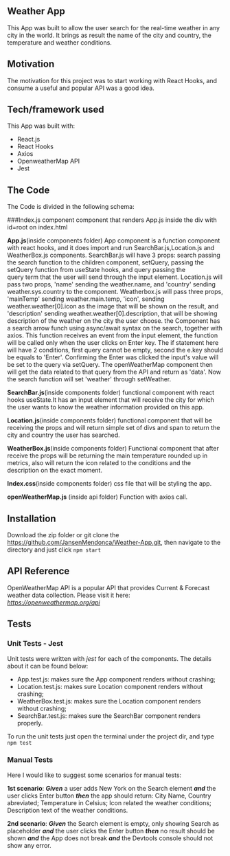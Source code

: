 
## Weather App

This App was built to allow the user search for the real-time weather in any city in the world. It brings as result the 
name of the city and country, the temperature and weather conditions.

## Motivation

The motivation for this project was to start working with React Hooks, and consume a useful and popular API was a good idea.

## Tech/framework used

This App was built with:
- React.js
- React Hooks
- Axios
- OpenweatherMap API
- Jest

## The Code

The Code is divided in the following schema:

###Index.js component
component that renders App.js inside the div with id=root on index.html

**App.js**(inside components folder)
App component is a function component with react hooks, and it does import and run 
SearchBar.js,Location.js and WeatherBox.js components.
SearchBar.js will have 3 props: search passing the search function to the children component,
setQuery, passing the setQuery function from useState hooks, and query passing the		
query term that the user will send through the input element.
Location.js will pass two props, 'name' sending the weather.name, 
and 'country' sending weather.sys.country to the component.
Weatherbox.js will pass three props, 'mainTemp' sending weather.main.temp,
'icon', sending weather.weather[0].icon as the image that will be shown on the
result, and 'description' sending weather.weather[0].description, that will	
be showing description of the weather on the city the user choose.
the Component has a search arrow funch using async/await 
syntax on the search, together with axios. This function
receives an event from the input element, the function 
will be called only when the user clicks on  Enter key.
The if statement here will have 2 conditions, first query cannot be empty,
second the e.key should be equals to 'Enter'.
Confirming the Enter was clicked the input's value will be 
set to the query via setQuery. The openWeatherMap component
then will get the data related to that query from the API and
return as 'data'.
Now the search function will set 'weather' through setWeather.

**SearchBar.js**(inside components folder)
functional component with react hooks useState.It has an input element that will receive the city
for which the user wants to know the weather information provided on this app.

**Location.js**(inside components folder)
functional component that will be receiving the props and will return simple set of divs and
span to return the city and country the user has searched.

**WeatherBox.js**(inside components folder)
Functional component that after receive the props will be returning the 
main temperature rounded up in metrics, also will return the icon related to the conditions
and the description on the exact moment.

**Index.css**(inside components folder)
css file that will be styling the app.

**openWeatherMap.js** (inside api folder)
Function with axios call.


## Installation

Download the zip folder or git clone the https://github.com/JansenMendonca/Weather-App.git, 
then navigate to the directory and just click `npm start`

## API Reference

OpenWeatherMap API is a popular API that provides Current & Forecast weather data collection. Please visit it here: *https://openweathermap.org/api* 

## Tests

### Unit Tests - Jest
Unit tests were written with *jest* for each of the components. The details about it can be found below:
- App.test.js: makes sure the App component renders without crashing;
- Location.test.js: makes sure Location component renders without crashing;
- WeatherBox.test.js: makes sure the Location component renders without crashing;
- SearchBar.test.js: makes sure the SearchBar component renders properly.

To run the unit tests just open the terminal under the project dir, and type `npm test` 

### Manual Tests
Here I would like to suggest some scenarios for manual tests:

**1st scenario**:
***Given***  a user adds New York on the Search element
***and*** the user clicks Enter button
***then*** the app should return:
City Name, Country abreviated;
Temperature in Celsius;
Icon related the weather conditions;
Description text of the weather conditions.

**2nd scenario**:
***Given*** the Search element is empty, only showing Search as placeholder
***and*** the user clicks the Enter button
***then*** no result should be shown ***and*** the App does not break ***and*** the Devtools console should not show any error.










